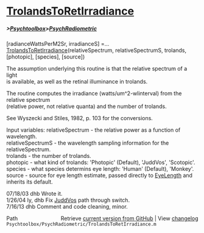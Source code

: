 # [TrolandsToRetIrradiance](TrolandsToRetIrradiance)
##### >[Psychtoolbox](Psychtoolbox)>[PsychRadiometric](PsychRadiometric)

[radianceWattsPerM2Sr, irradianceS] =...  
    [TrolandsToRetIrradiance](TrolandsToRetIrradiance)(relativeSpectrum, relativeSpectrumS, trolands, [photopic], [species], [source])  
  
The assumption underlying this routine is that the relative spectrum of a light  
is available, as well as the retinal illuminance in trolands.  
  
The routine computes the irradiance (watts/um^2-wlinterval) from the relative spectrum  
(relative power, not relative quanta) and the number of trolands.  
  
See Wyszecki and Stiles, 1982, p. 103 for the conversions.  
  
Input variables: relativeSpectrum - the relative power as a function of wavelength.  
                 relativeSpectrumS - the wavelength sampling information for the relativeSpectrum.  
                 trolands - the number of trolands.  
                 photopic - what kind of trolands: 'Photopic' (Default), 'JuddVos', 'Scotopic'.   
                 species - what species determins eye length: 'Human' (Default), 'Monkey'.  
                 source - source for eye length estimate, passed directly to [EyeLength](EyeLength) and inherits its default.  
  
07/18/03  dhb         Wrote it.  
1/26/04   ly, dhb     Fix [JuddVos](JuddVos) path through switch.  
7/16/13   dhb         Comment and code cleaning, minor.  




<div class="code_header" style="text-align:right;">
  <span style="float:left;">Path&nbsp;&nbsp;</span> <span class="counter">Retrieve <a href=
  "https://raw.github.com/Psychtoolbox-3/Psychtoolbox-3/beta/Psychtoolbox/PsychRadiometric/TrolandsToRetIrradiance.m">current version from GitHub</a> | View <a href=
  "https://github.com/Psychtoolbox-3/Psychtoolbox-3/commits/beta/Psychtoolbox/PsychRadiometric/TrolandsToRetIrradiance.m">changelog</a></span>
</div>
<div class="code">
  <code>Psychtoolbox/PsychRadiometric/TrolandsToRetIrradiance.m</code>
</div>

